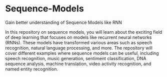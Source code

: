 # Sequence-Models
Gain better understanding of Sequence Models like RNN 

In this repository on sequence models, you will learn about the exciting field of deep learning that focuses on models like recurrent neural networks (RNNs). These models have transformed various areas such as speech recognition, natural language processing, and more. The repository will cover different examples where sequence models can be useful, including speech recognition, music generation, sentiment classification, DNA sequence analysis, machine translation, video activity recognition, and named entity recognition.
